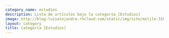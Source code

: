 ```yaml
---
category_name: estudios
description: Lista de artículos bajo la categoría [Estudios]
image: http://blog-luisalejandro.rhcloud.com/static/img/site/mstile-310x310.png
layout: category
title: Categoría [Estudios]
---
```

